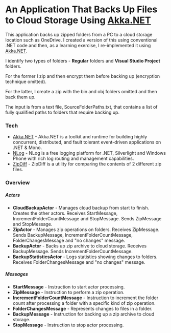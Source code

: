 # An Application That Backs Up Files to Cloud Storage Using [Akka.NET]

This application backs up zipped folders from a PC to a cloud storage location such as OneDrive. 
I created a version of this using conventional .NET code and then, as a learning exercise, I re-implemented it using [Akka.NET]. 

I identify two types of folders - __Regular__ folders and __Visual Studio Project__ folders. 

For the former I zip and then encrypt them before backing up (encryption technique omitted).

For the latter, I create a zip with the bin and obj folders omitted and then back them up.

The input is from a text file, SourceFolderPaths.txt, that contains a list of fully qualified paths to folders that require backing up.

### Tech

* [Akka.NET] - Akka.NET is a toolkit and runtime for building highly concurrent, distributed, and fault tolerant event-driven applications on .NET & Mono.
* [NLog] - NLog is a free logging platform for .NET, Silverlight and Windows Phone with rich log routing and management capabilities.
* [ZipDiff] - ZipDiff is a utility for comparing the contents of 2 different zip files.


### Overview

##### Actors

* __CloudBackupActor__ - Manages cloud backup from start to finish. Creates the other actors. Receives StartMessage, IncrementFolderCountMessage and StopMessage. Sends ZipMessage and StopMessage.
* __ZipActor__ - Manages zip operations on folders. Receives ZipMessage. Sends BackupMessage, IncrementFolderCountMessage, FolderChangesMessage and "no changes" message. 
* __BackupActor__ - Backs up zip archive to cloud storage. Receives BackupMessage. Sends IncrementFolderCountMessage.
* __BackupStatisticsActor__ - Logs statistics showing changes to folders. Receives FolderChangesMessage and "no changes" message.
  
##### Messages

* __StartMessage__ - Instruction to start actor processing.
* __ZipMessage__ - Instruction to perform a zip operation.
* __IncrementFolderCountMessage__ - Instruction to increment the folder count after processing a folder with a specific kind of zip operation.
* __FolderChangesMessage__ - Represents changes to files in a folder.
* __BackupMessage__ - Instruction for backing up a zip archive to cloud storage.
* __StopMessage__ - Instruction to stop actor processing.



[Akka.NET]: <http://getakka.net/>
[NLog]: <http://nlog-project.org/>
[ZipDiff]: <https://github.com/leekelleher/ZipDiff/>